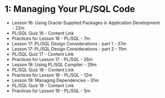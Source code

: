 # 1: Managing Your PL/SQL Code

* Lesson 16: Using Oracle-Supplied Packages in Application Development - 22m
* PL/SQL Quiz 16 - Content Link
* Practices for Lesson 16 - PL/SQL - 7m
* Lesson 17: PL/SQL Design Considerations - part 1 - 37m
* Lesson 17: PL/SQL Design Considerations - part 2 - 15m
* PL/SQL Quiz 17 - Content Link
* Practices for Lesson 17 - PL/SQL - 26m
* Lesson 18: Using PL/SQL Compiler - 29m
* PL/SQL Quiz 18 - Content Link
* Practices for Lesson 18 - PL/SQL - 12m
* Lesson 19: Managing Dependencies - 31m
* PL/SQL Quiz 19 - Content Link
* Practices for Lesson 19 - PL/SQL - 5m
